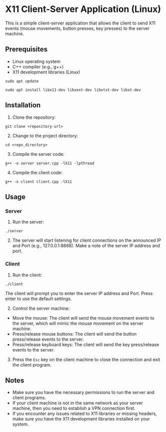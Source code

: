 # X11 Client-Server Application (Linux)

This is a simple client-server application that allows the client to send X11 events (mouse movements, button presses, key presses) to the server machine.

## Prerequisites

- Linux operating system
- C++ compiler (e.g., g++)
- X11 development libraries (Linux)
```
sudo apt update
```
```
sudo apt install libx11-dev libxext-dev libxtst-dev libxt-dev
```

## Installation

1. Clone the repository:
```
git clone <repository-url>
```

2. Change to the project directory:
```
cd <repo_directory>
```

3. Compile the server code:
```
g++ -o server server.cpp -lX11 -lpthread
```

4. Compile the client code:
```
g++ -o client client.cpp -lX11
```

## Usage

### Server

1. Run the server:
```
./server
```

2. The server will start listening for client connections on the announced IP and Port (e.g., 127.0.0.1:8888). Make a note of the server IP address and port.

### Client

1. Run the client:
```
./client
```

The client will prompt you to enter the server IP address and Port. Press enter to use the default settings.

2. Control the server machine:
- Move the mouse: The client will send the mouse movement events to the server, which will mimic the mouse movement on the server machine.
- Press/release mouse buttons: The client will send the button press/release events to the server.
- Press/release keyboard keys: The client will send the key press/release events to the server.

3. Press the `Esc` key on the client machine to close the connection and exit the client program.

## Notes

- Make sure you have the necessary permissions to run the server and client programs.
- If your client machine is not in the same network as your server machine, then you need to establish a VPN connection first.
- If you encounter any issues related to X11 libraries or missing headers, make sure you have the X11 development libraries installed on your system.





